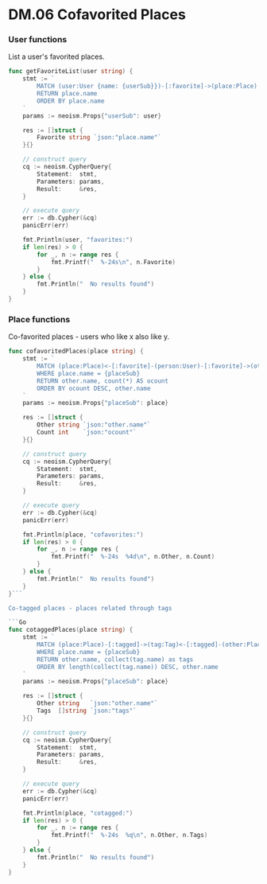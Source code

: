 DM.06 Cofavorited Places
========================


### User functions

List a user's favorited places.

```Go
func getFavoriteList(user string) {
	stmt := `
		MATCH (user:User {name: {userSub}})-[:favorite]->(place:Place)
		RETURN place.name
		ORDER BY place.name
	`
	params := neoism.Props{"userSub": user}

	res := []struct {
		Favorite string `json:"place.name"`
	}{}

	// construct query
	cq := neoism.CypherQuery{
		Statement:  stmt,
		Parameters: params,
		Result:     &res,
	}

	// execute query
	err := db.Cypher(&cq)
	panicErr(err)

	fmt.Println(user, "favorites:")
	if len(res) > 0 {
		for _, n := range res {
			fmt.Printf("  %-24s\n", n.Favorite)
		}
	} else {
		fmt.Println("  No results found")
	}
}
```

### Place functions

Co-favorited places - users who like x also like y.

```Go
func cofavoritedPlaces(place string) {
	stmt := `
		MATCH (place:Place)<-[:favorite]-(person:User)-[:favorite]->(other:Place)
		WHERE place.name = {placeSub}
		RETURN other.name, count(*) AS ocount
		ORDER BY ocount DESC, other.name
	`
	params := neoism.Props{"placeSub": place}

	res := []struct {
		Other string `json:"other.name"`
		Count int    `json:"ocount"`
	}{}

	// construct query
	cq := neoism.CypherQuery{
		Statement:  stmt,
		Parameters: params,
		Result:     &res,
	}

	// execute query
	err := db.Cypher(&cq)
	panicErr(err)

	fmt.Println(place, "cofavorites:")
	if len(res) > 0 {
		for _, n := range res {
			fmt.Printf("  %-24s  %4d\n", n.Other, n.Count)
		}
	} else {
		fmt.Println("  No results found")
	}
}```

Co-tagged places - places related through tags

```Go
func cotaggedPlaces(place string) {
	stmt := `
		MATCH (place:Place)-[:tagged]->(tag:Tag)<-[:tagged]-(other:Place)
		WHERE place.name = {placeSub}
		RETURN other.name, collect(tag.name) as tags
		ORDER BY length(collect(tag.name)) DESC, other.name
	`
	params := neoism.Props{"placeSub": place}

	res := []struct {
		Other string   `json:"other.name"`
		Tags  []string `json:"tags"`
	}{}

	// construct query
	cq := neoism.CypherQuery{
		Statement:  stmt,
		Parameters: params,
		Result:     &res,
	}

	// execute query
	err := db.Cypher(&cq)
	panicErr(err)

	fmt.Println(place, "cotagged:")
	if len(res) > 0 {
		for _, n := range res {
			fmt.Printf("  %-24s  %q\n", n.Other, n.Tags)
		}
	} else {
		fmt.Println("  No results found")
	}
}
```
